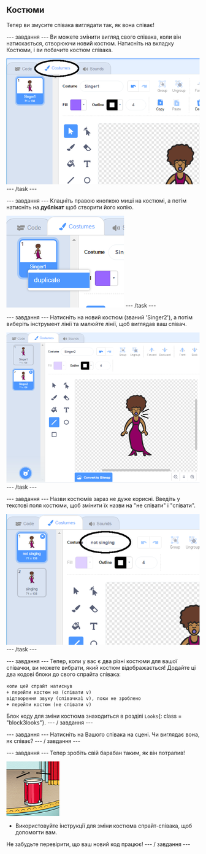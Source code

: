 ## Костюми

Тепер ви змусите співака виглядати так, як вона співає!

\--- завдання \--- Ви можете змінити вигляд свого співака, коли він натискається, створюючи новий костюм. Натисніть на вкладку Костюми, і ви побачите костюм співака.

![скріншот](images/band-singer-costume-annotated.png) \--- /task \---

\--- завдання \--- Клацніть правою кнопкою миші на костюмі, а потім натисніть на **дублікат** щоб створити його копію.

![знімок екрану](images/band-singer-duplicate.png) \--- /task \---

\--- завдання \--- Натисніть на новий костюм (званий 'Singer2'), а потім виберіть інструмент лінії та малюйте лінії, щоб виглядав ваш співач.

![скріншот](images/band-singer-click.png) \--- /task \---

\--- завдання \--- Назви костюмів зараз не дуже корисні. Введіть у текстові поля костюми, щоб змінити їх назви на "не співати" і "співати".

![скріншот](images/band-singer-name-annotated.png) \--- /task \---

\--- завдання \--- Тепер, коли у вас є два різні костюми для вашої співачки, ви можете вибрати, який костюм відображається! Додайте ці два кодові блоки до свого спрайта співака:

```blocks3
коли цей спрайт натиснув
+ перейти костюм на (співати v)
відтворення звуку (співачка1 v), поки не зроблено
+ перейти костюм (не співати v)
```

Блок коду для зміни костюма знаходиться в розділі `Looks`{: class = "block3looks"}. \--- / завдання \---

\--- завдання \--- Натисніть на Вашого співака на сцені. Чи виглядає вона, як співає? \--- / завдання \---

\--- завдання \--- Тепер зробіть свій барабан таким, як він потрапив!

![скріншот](images/band-drum-final.png)

- Використовуйте інструкції для зміни костюма спрайт-співака, щоб допомогти вам.

Не забудьте перевірити, що ваш новий код працює! \--- / завдання \---